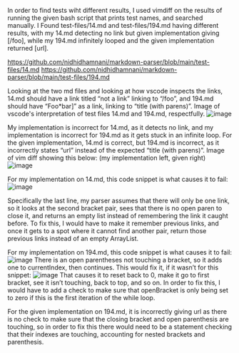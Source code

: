 In order to find tests wiht different results, I used vimdiff on the results 
of running the given bash script that prints test names, and searched manually. 
I Found test-files/14.md and test-files/194.md having different results, with my 14.md 
detecting no link but given implementation giving [/foo], while my 194.md infinitely looped 
and the given implementation returned [url].

https://github.com/nidhidhamnani/markdown-parser/blob/main/test-files/14.md
https://github.com/nidhidhamnani/markdown-parser/blob/main/test-files/194.md

Looking at the two md files and looking at how vscode inspects the links, 14.md
should have a link titled “not a link” linking to “/foo”, and 194.md should have 
“Foo\*bar]” as a link, linking to “title (with parens)”.
Image of vscode's interpretation of test files 14.md and 194.md, respectfully. 
![image](https://user-images.githubusercontent.com/13767574/172109276-67f81ee4-4cbe-4812-9e73-89e35384386a.png)

My implementation is incorrect for 14.md, as it detects no link, and my implementation is incorrect for 
194.md as it gets stuck in an infinite loop. For the given implementation, 14.md is correct, 
but 194.md is incorrect, as it incorrectly states “url” instead of the expected “title (with parens)”.
Image of vim diff showing this below: (my implementation left, given right)
![image](https://user-images.githubusercontent.com/13767574/172109420-d1af3697-4e48-445f-ad13-3c6d8ccc9690.png)

For my implementation on 14.md, this code snippet is what causes it to fail:
![image](https://user-images.githubusercontent.com/13767574/172109468-c9da0e67-908d-44fe-aefa-b8137adbac4d.png)

Specifically the last line, my parser assumes that there will only be one link, so it looks at the second bracket pair, sees that there is no open paren to close it, and returns an empty list instead of remembering the link it caught before. To fix this, I would have to make it remember previous links, and once it gets to a spot where it cannot find another pair, return those previous links instead of an empty ArrayList. 

For my implementation on 194.md, this code snippet is what causes it to fail:
![image](https://user-images.githubusercontent.com/13767574/172109493-37ad2ee3-e826-4bd6-8d77-e577912030aa.png)
There is an open parentheses not touching a bracket, so it adds one to currentIndex, then continues. This would fix it, if it wasn’t for this snippet:
![image](https://user-images.githubusercontent.com/13767574/172109515-27304303-b24e-413f-869e-7b1d73a6ff4b.png)
That causes it to reset back to 0, make it go to first bracket, see it isn’t touching, back to top, and so on. In order to fix this, I would have to add a check to make sure that openBracket is only being set to zero if this is the first iteration of the while loop. 

For the given implementation on 194.md, it is incorrectly giving url as there is no check to make sure that the closing bracket and open parenthesis are touching, so in order to fix this there would need to be a statement checking that their indexes are touching, accounting for nested brackets and parenthesis. 
